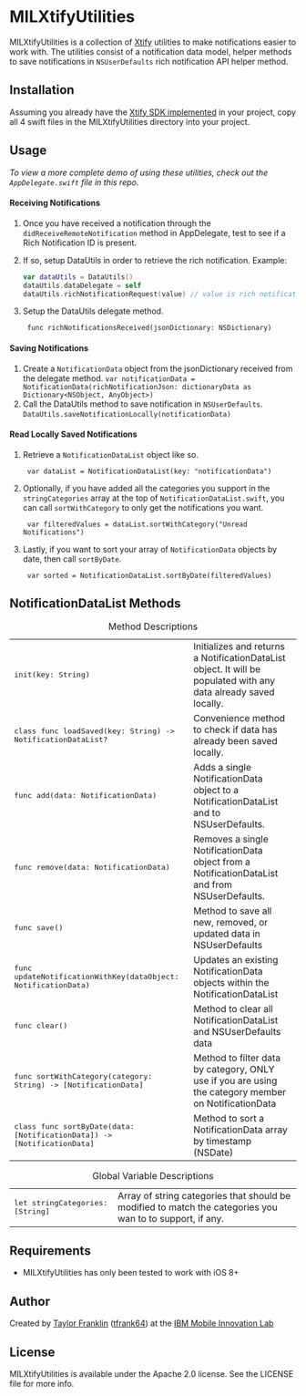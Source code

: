 MILXtifyUtilities
=======================


MILXtifyUtilities is a collection of [Xtify](https://console.xtify.com/) utilities to make notifications easier to work with. The utilities consist of a notification data model, helper methods to save notifications in `NSUserDefaults` rich notification API helper method.

## Installation

Assuming you already have the [Xtify SDK implemented](http://developer.xtify.com/display/sdk/Getting+Started+with+Apple+Push+Notification+Service) in your project, copy all 4 swift files in the MILXtifyUtilities directory into your project.

## Usage

*To view a more complete demo of using these utilities, check out the `AppDelegate.swift` file in this repo.*

#### Receiving Notifications
1. Once you have received a notification through the `didReceiveRemoteNotification` method in AppDelegate, test to see if a Rich Notification ID is present.
2. If so, setup DataUtils in order to retrieve the rich notification. Example:
	```swift
	var dataUtils = DataUtils()
	dataUtils.dataDelegate = self
	dataUtils.richNotificationRequest(value) // value is rich notification ID
	```
3. Setup the DataUtils delegate method.
        
        func richNotificationsReceived(jsonDictionary: NSDictionary)

#### Saving Notifications
1. Create a `NotificationData` object from the jsonDictionary received from the delegate method.
	`var notificationData = NotificationData(richNotificationJson: dictionaryData as Dictionary<NSObject, AnyObject>) `
2. Call the DataUtils method to save notification in `NSUserDefaults`.
	`DataUtils.saveNotificationLocally(notificationData)`
	
#### Read Locally Saved Notifications
1. Retrieve a `NotificationDataList` object like so.
        
        var dataList = NotificationDataList(key: "notificationData")
2. Optionally, if you have added all the categories you support in the `stringCategories` array at the top of `NotificationDataList.swift`, you can call `sortWithCategory` to only get the notifications you want.
        
        var filteredValues = dataList.sortWithCategory("Unread Notifications")
3. Lastly, if you want to sort your array of `NotificationData` objects by date, then call `sortByDate`.
        
        var sorted = NotificationDataList.sortByDate(filteredValues)

## NotificationDataList Methods
<table>
  <caption>Method Descriptions</caption>
  <tr>
    <td><tt>init(key: String) </tt></td>
    <td>Initializes and returns a NotificationDataList object. It will be populated with any data already saved locally.</td>
  </tr>
  <tr>
    <td><tt>class func loadSaved(key: String) -> NotificationDataList?</tt></td>
    <td>Convenience method to check if data has already been saved locally.</td>
  </tr>
  <tr>
    <td><tt>func add(data: NotificationData)</tt></td>
    <td>Adds a single NotificationData object to a NotificationDataList and to NSUserDefaults.</td>
  </tr>
    <tr>
    <td><tt>func remove(data: NotificationData)</tt></td>
    <td>Removes a single NotificationData object from a NotificationDataList and from NSUserDefaults.</td>
  </tr>
    <tr>
    <td><tt>func save()</tt></td>
    <td>Method to save all new, removed, or updated data in NSUserDefaults</td>
  </tr>
    <tr>
    <td><tt>func updateNotificationWithKey(dataObject: NotificationData)</tt></td>
    <td>Updates an existing NotificationData objects within the NotificationDataList</td>
  </tr>
    </tr>
    <tr>
    <td><tt>func clear()</tt></td>
    <td>Method to clear all NotificationDataList and NSUserDefaults data</td>
  </tr>
    </tr>
    <tr>
    <td><tt>func sortWithCategory(category: String) -> [NotificationData]</tt></td>
    <td>Method to filter data by category, ONLY use if you are using the category member on NotificationData</td>
  </tr>
    </tr>
    <tr>
    <td><tt>class func sortByDate(data: [NotificationData]) -> [NotificationData]</tt></td>
    <td>Method to sort a NotificationData array by timestamp (NSDate)</td>
  </tr>
</table>

<table>
  <caption>Global Variable Descriptions</caption>
  <tr>
    <td><tt>let stringCategories: [String]</tt></td>
    <td>Array of string categories that should be modified to match the categories you wan to to support, if any.</td>
  </tr>
</table>

## Requirements
* MILXtifyUtilities has only been tested to work with iOS 8+

## Author

Created by [Taylor Franklin](https://github.com/tfrank64)
([tfrank64](https://twitter.com/tfrank64)) at the [IBM Mobile Innovation Lab](http://www-969.ibm.com/innovation/milab/)

## License

MILXtifyUtilities is available under the Apache 2.0 license. See the LICENSE file for more info.

